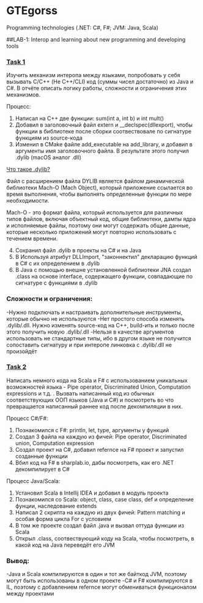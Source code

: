# GTEgorss
Programming technologies (.NET: C#, F#; JVM: Java, Scala)

##LAB-1: Interop and learning about new programming and developing tools

### <ins>Task 1</ins>
Изучить механизм интеропа между языками, попробовать у себя вызывать C/C++ (Не C++/CLI) код (суммы чисел достаточно) из Java и C#. В отчёте описать логику работы, сложности и ограничения этих механизмов.

Процесс:
1. Написал на С++ две функции: sum(int a, int b) и int mult()
2. Добавил в заголовочный файл extern и __declspec(dllexport), чтобы функции в библиотеке после сборки соотвествовале по сигнатуре функциям из source-кода
3. Изменил в CMake файле add_executable на add_library, и добавил в аргументы имя заголовочного файла. В результате этого получил .dylib (macOS аналог .dll)

<ins>Что такое .dylib?</ins>

Файл с расширением файла DYLIB является файлом динамической библиотеки Mach-O (Mach Object), который приложение ссылается во время выполнения, чтобы выполнять определенные функции по мере необходимости.

Mach-O - это формат файла, который используется для различных типов файлов, включая объектный код, общие библиотеки, дампы ядра и исполняемые файлы, поэтому они могут содержать общие данные, которые несколько приложений могут повторно использовать с течением времени.

4. Сохранил файл .dylib в проекты на C# и на Java
5. В Используя атрибут DLLImport, "законнектил" декларацию функций в C# с их определением в .dylib
6. В Java с помощью внешне установленной библиотеки JNA создал .class на основе interface, содержащего функции, совпадающие по сигнатуре с функциями в .dylib

### Сложности и ограничения:

-Нужно подключать и настраивать дополнительные инструменты, которые обычно не используются
-Нет простого способа изменять .dylib/.dll. Нужно изменять source-код на C++, build-ить и только после этого получить новую .dylib/.dll
-Нельзя в качестве аргументов использовать не стандартные типы, ибо в другом языке не получится сопоставить сигнатуру и при интеропе линковка с .dylib/.dll не произойдёт

### <ins>Task 2</ins>
Написать немного кода на Scala и F# с использованием уникальных возможностей языка - Pipe operator, Discriminated Union, Computation expressions и т.д. . Вызвать написанный код из обычных соответствующих ООП языков (Java и С#) и посмотреть во что превращается написанный раннее код после декомпиляции в них. 

Процесс C#/F#:
1. Познакомился с F#: println, let, type, аргументы у функций
2. Создал 3 файла на каждую из фичей: Pipe operator, Discriminated union, Computation expression
3. Создал проект на C#, добавил refernce на F# проект и запустил созданные функции
4. Вбил код на F# в sharplab.io, дабы посмотреть, как его .NET декомпилирует в C#

Процесс Java/Scala:
1. Установил Scala в Intellij IDEA и добавил в модуль проекта
2. Познакомился со Scala: object, class, case class, def и определение фунции, наследование extends
3. Написал 2 скрипта на каждую из двух фичей: Pattern matching и особая форма цикла For c условием
4. В том же проекте создал файл .java и вызвал оттуда функции из Scala
5. Открыл .class, соотвествующий коду на Scala, чтобы посмотреть, в какой код на Java переведёт его JVM


### Вывод:
-Java и Scala компилируются в один и тот же байткод JVM, поэтому могут быть использованы в одном проекте
-C# и F# компилируются в IL, поэтому с добавлением refernce могут обмениваться функционалом между проектами

